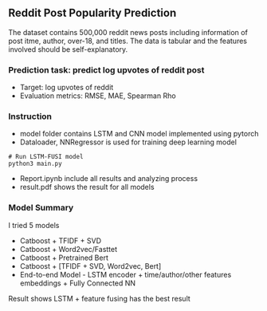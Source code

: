 ## Reddit Post Popularity Prediction

The dataset contains 500,000 reddit news posts including information of post itme, author, over-18, and titles. The data is tabular and the features involved should be self-explanatory.

### Prediction task: predict log upvotes of reddit post
- Target: log upvotes of reddit
- Evaluation metrics: RMSE, MAE, Spearman Rho

### Instruction

- model folder contains LSTM and CNN model implemented using pytorch
- Dataloader, NNRegressor is used for training deep learning model

```shell
# Run LSTM-FUSI model
python3 main.py
```

- Report.ipynb include all results and analyzing process
- result.pdf shows the result for all models

### Model Summary

I tried 5 models
- Catboost + TFIDF + SVD
- Catboost + Word2vec/Fasttet
- Catboost + Pretrained Bert
- Catboost + \[TFIDF + SVD, Word2vec, Bert\]
- End-to-end Model - LSTM encoder + time/author/other features embeddings + Fully Connected NN

Result shows LSTM + feature fusing has the best result